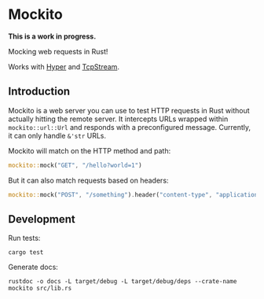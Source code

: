 # Mockito

**This is a work in progress.**

Mocking web requests in Rust!

Works with [Hyper](http://hyper.rs/) and [TcpStream](https://doc.rust-lang.org/std/net/struct.TcpStream.html).

## Introduction

Mockito is a web server you can use to test HTTP requests in Rust without actually hitting the remote server.
It intercepts URLs wrapped within `mockito::url::Url` and responds with a preconfigured message. Currently, it can
only handle `&'str` URLs.

Mockito will match on the HTTP method and path:

```rust
mockito::mock("GET", "/hello?world=1")
```

But it can also match requests based on headers:

```rust
mockito::mock("POST", "/something").header("content-type", "application/json")
```

## Development

Run tests:

```
cargo test
```

Generate docs:

```
rustdoc -o docs -L target/debug -L target/debug/deps --crate-name mockito src/lib.rs
```
